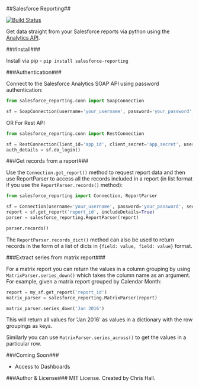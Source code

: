 ##Salesforce Reporting##

[![Build Status](https://travis-ci.org/cghall/salesforce-reporting.svg?branch=master)](https://travis-ci.org/cghall/salesforce-reporting)

Get data straight from your Salesforce reports via python using the [Analytics API](https://resources.docs.salesforce.com/sfdc/pdf/salesforce_analytics_rest_api.pdf).

###Install###

Install via pip - `pip install salesforce-reporting`

###Authentication###

Connect to the Salesforce Analytics SOAP API using password authentication:
```python
from salesforce_reporting.conn import SoapConnection

sf = SoapConnection(username='your_username', password='your_password', security_token='your_token')
```
OR For Rest API
```python
from salesforce_reporting.conn import RestConnection

sf = RestConnection(lient_id='app_id', client_secret='app_secret', username='user', password='password', auth_url='auth_url')
auth_details = sf.do_login()
```
###Get records from a report###

Use the `Connection.get_report()` method to request report data and then use ReportParser to access all the records included in a report (in list format if you use the `ReportParser.records()` method):
```python
from salesforce_reporting import Connection, ReportParser

sf = Connection(username='your_username', password='your_password', security_token='your_token')
report = sf.get_report('report_id', includeDetails=True)
parser = salesforce_reporting.ReportParser(report)

parser.records()
```
The `ReportParser.records_dict()` method can also be used to return records in the form of a list of dicts
in `{field: value, field: value}` format.

###Extract series from matrix report###

For a matrix report you can return the values in a column grouping by using `MatrixParser.series_down()` which takes the column name as an argument. For example, given a matrix report grouped by Calendar Month:
```python
report = my_sf.get_report('report_id')
matrix_parser = salesforce_reporting.MatrixParser(report)

matrix_parser.series_down('Jan 2016')
```
This will return all values for 'Jan 2016' as values in a dictionary with the row groupings as keys.

Similarly you can use `MatrixParser.series_across()` to get the values in a particular row.

###Coming Soon###
- Access to Dashboards

###Author & License###
MIT License. Created by Chris Hall.

